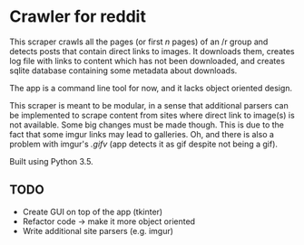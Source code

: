 # Crawler for reddit

This scraper crawls all the pages (or first _n_ pages) of an /r group and detects posts that contain direct links to images. It downloads them, creates log file with links to content which has not been downloaded, and creates sqlite database containing some metadata about downloads.

The app is a command line tool for now, and it lacks object oriented design.

This scraper is meant to be modular, in a sense that additional parsers can be implemented to scrape content from sites where direct link to image(s) is not available. Some big changes must be made though. This is due to the fact that some imgur links may lead to galleries. Oh, and there is also a problem with imgur's _.gifv_ (app detects it as gif despite not being a gif).

Built using Python 3.5.

## TODO

* Create GUI on top of the app (tkinter)
* Refactor code -> make it more object oriented
* Write additional site parsers (e.g. imgur)
